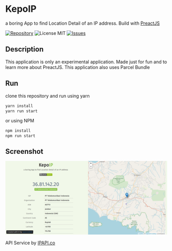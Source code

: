 # KepoIP
a boring App to find Location Detail of an IP address. Build with [PreactJS](https://preactjs.com)

[![Repository](https://img.shields.io/badge/github-kepoip-green?logo=github&style=flat)](https://github.com/nyancodeid/kepoip)
![License MIT](https://img.shields.io/github/license/nyancodeid/kepoip)
[![Issues](https://img.shields.io/github/issues/nyancodeid/kepoip)](https://github.com/nyancodeid/kepoip/issues)

## Description
This application is only an experimental application. Made just for fun and to learn more about PreactJS.
This application also uses Parcel Bundle

## Run
clone this repository and run using yarn
```
yarn install
yarn run start
```
or using NPM
```
npm install
npm run start
```

## Screenshot
<p align="center">
  <img alt="KepoIP" src="screenshot.png" />
</p>

API Service by 
[IPAPI.co](https://ipapi.co)
